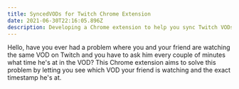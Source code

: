 ```yaml
---
title: SyncedVODs for Twitch Chrome Extension
date: 2021-06-30T22:16:05.896Z
description: Developing a Chrome extension to help you sync Twitch VODs with your friend
---
```

Hello, have you ever had a problem where you and your friend are watching the same VOD on Twitch and you have to ask him every couple of minutes what time he's at in the VOD? This Chrome extension aims to solve this problem by letting you see which VOD your friend is watching and the exact timestamp he's at.